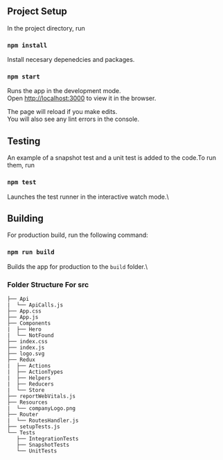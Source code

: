 ## Project Setup

In the project directory, run

### `npm install`

Install necesary depenedcies and packages.

### `npm start`

Runs the app in the development mode.\
Open [http://localhost:3000](http://localhost:3000) to view it in the browser.

The page will reload if you make edits.\
You will also see any lint errors in the console.

## Testing

An example of a snapshot test and a unit test is added to the code.To run them, run 

### `npm test`

Launches the test runner in the interactive watch mode.\

## Building

For production build, run the following command:

### `npm run build`

Builds the app for production to the `build` folder.\

### Folder Structure For src

```
├── Api
|  └── ApiCalls.js
├── App.css       
├── App.js        
├── Components    
|  ├── Hero       
|  └── NotFound   
├── index.css
├── index.js
├── logo.svg
├── Redux
|  ├── Actions
|  ├── ActionTypes
|  ├── Helpers
|  ├── Reducers
|  └── Store
├── reportWebVitals.js
├── Resources
|  └── companyLogo.png
├── Router
|  └── RoutesHandler.js
├── setupTests.js
└── Tests
   ├── IntegrationTests
   ├── SnapshotTests
   └── UnitTests
   ```